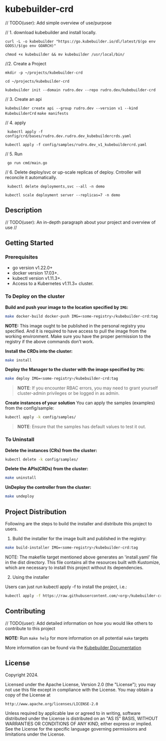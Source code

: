 # kubebuilder-crd
// TODO(user): Add simple overview of use/purpose

// 1. download kubebuilder and install locally.

`curl -L -o kubebuilder "https://go.kubebuilder.io/dl/latest/$(go env GOOS)/$(go env GOARCH)"`

`chmod +x kubebuilder && mv kubebuilder /usr/local/bin/`

//2. Create a Project

`mkdir -p ~/projects/kubebuilder-crd`

`cd ~/projects/kubebuilder-crd`

`kubebuilder init --domain rudro.dev --repo rudro.dev/kubebuilder-crd`

// 3. Create an api

`kubebuilder create api --group rudro.dev --version v1 --kind KubebuilderCrd`
`make manifests`

// 4. apply

` kubectl apply -f config/crd/bases/rudro.dev.rudro.dev_kubebuildercrds.yaml`

`kubectl apply -f config/samples/rudro.dev_v1_kubebuildercrd.yaml`

// 5. Run

` go run cmd/main.go`

// 6. Delete deploy/svc or up-scale replicas of deploy. Cntroller will reconcile it automatically.

` kubectl delete deployments,svc --all -n demo`

`kubectl scale deployment server --replicas=7 -n demo`

## Description
// TODO(user): An in-depth paragraph about your project and overview of use
//

## Getting Started

### Prerequisites
- go version v1.22.0+
- docker version 17.03+.
- kubectl version v1.11.3+.
- Access to a Kubernetes v1.11.3+ cluster.

### To Deploy on the cluster
**Build and push your image to the location specified by `IMG`:**

```sh
make docker-build docker-push IMG=<some-registry>/kubebuilder-crd:tag
```

**NOTE:** This image ought to be published in the personal registry you specified.
And it is required to have access to pull the image from the working environment.
Make sure you have the proper permission to the registry if the above commands don’t work.

**Install the CRDs into the cluster:**

```sh
make install
```

**Deploy the Manager to the cluster with the image specified by `IMG`:**

```sh
make deploy IMG=<some-registry>/kubebuilder-crd:tag
```

> **NOTE**: If you encounter RBAC errors, you may need to grant yourself cluster-admin
privileges or be logged in as admin.

**Create instances of your solution**
You can apply the samples (examples) from the config/sample:

```sh
kubectl apply -k config/samples/
```

>**NOTE**: Ensure that the samples has default values to test it out.

### To Uninstall
**Delete the instances (CRs) from the cluster:**

```sh
kubectl delete -k config/samples/
```

**Delete the APIs(CRDs) from the cluster:**

```sh
make uninstall
```

**UnDeploy the controller from the cluster:**

```sh
make undeploy
```

## Project Distribution

Following are the steps to build the installer and distribute this project to users.

1. Build the installer for the image built and published in the registry:

```sh
make build-installer IMG=<some-registry>/kubebuilder-crd:tag
```

NOTE: The makefile target mentioned above generates an 'install.yaml'
file in the dist directory. This file contains all the resources built
with Kustomize, which are necessary to install this project without
its dependencies.

2. Using the installer

Users can just run kubectl apply -f <URL for YAML BUNDLE> to install the project, i.e.:

```sh
kubectl apply -f https://raw.githubusercontent.com/<org>/kubebuilder-crd/<tag or branch>/dist/install.yaml
```

## Contributing
// TODO(user): Add detailed information on how you would like others to contribute to this project

**NOTE:** Run `make help` for more information on all potential `make` targets

More information can be found via the [Kubebuilder Documentation](https://book.kubebuilder.io/introduction.html)

## License

Copyright 2024.

Licensed under the Apache License, Version 2.0 (the "License");
you may not use this file except in compliance with the License.
You may obtain a copy of the License at

    http://www.apache.org/licenses/LICENSE-2.0

Unless required by applicable law or agreed to in writing, software
distributed under the License is distributed on an "AS IS" BASIS,
WITHOUT WARRANTIES OR CONDITIONS OF ANY KIND, either express or implied.
See the License for the specific language governing permissions and
limitations under the License.

